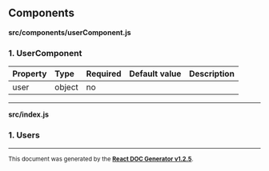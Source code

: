 Components
----------

**src/components/userComponent.js**

### 1. UserComponent




Property | Type | Required | Default value | Description
:--- | :--- | :--- | :--- | :---
user|object|no||
-----
**src/index.js**

### 1. Users




-----

<sub>This document was generated by the <a href="https://github.com/marborkowski/react-doc-generator" target="_blank">**React DOC Generator v1.2.5**</a>.</sub>
